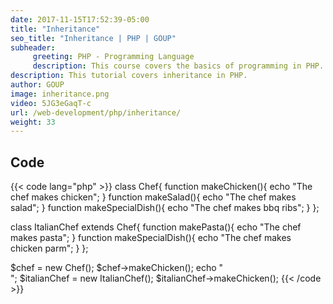 ```yaml
---
date: 2017-11-15T17:52:39-05:00
title: "Inheritance"
seo_title: "Inheritance | PHP | GOUP"
subheader:
     greeting: PHP - Programming Language
     description: This course covers the basics of programming in PHP. Work your way through the videos/articles and I'll teach you everything you need to know to start your programming journey!
description: This tutorial covers inheritance in PHP.
author: GOUP
image: inheritance.png
video: 5JG3eGaqT-c
url: /web-development/php/inheritance/
weight: 33
---
```


## Code

{{< code lang="php" >}}
class Chef{
     function makeChicken(){
          echo "The chef makes chicken";
     }
     function makeSalad(){
          echo "The chef makes salad";
     }
     function makeSpecialDish(){
          echo "The chef makes bbq ribs";
     }
};

class ItalianChef extends Chef{
     function makePasta(){
          echo "The chef makes pasta";
     }
     function makeSpecialDish(){
          echo "The chef makes chicken parm";
     }
};


$chef = new Chef();
$chef->makeChicken();
echo "<br>";
$italianChef = new ItalianChef();
$italianChef->makeChicken();
{{< /code >}}